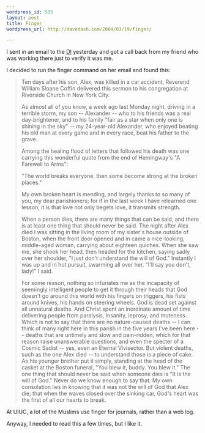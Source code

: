 ```yaml
---
wordpress_id: 535
layout: post
title: Finger
wordpress_url: http://davedash.com/2004/03/19/finger/

---
```


I sent in an email to the <a href="http://dailyillini.com/">DI</a> yesterday and got a call back from my friend who was working there just to verify it was me.

I decided to run the finger command on her email and found this:



<blockquote>Ten days after his son, Alex, was killed in a car accident, Reverend William Sloane Coffin delivered this sermon to his congregation at
Riverside Church in New York City.
 
As almost all of you know, a week ago last Monday night, driving in a terrible
storm, my son -- Alexander -- who to his friends was a real
day-brightener, and to his family "fair as a star when only one is shining
in the sky" -- my 24-year-old Alexander, who enjoyed beating his old man
at every game and in every race, beat his father to the grave.
 
Among the healing flood of letters that followed his death was one
carrying this wonderful quote from the end of Hemingway's "A Farewell to
Arms":
 
"The world breaks everyone, then some become strong at the broken places."
 
My own broken heart is mending, and largely thanks to so many of you, my
dear parishioners; for if in the last week I have relearned one lesson, it
is that love not only begets love, it transmits strength.
 
When a person dies, there are many things that can be said, and there is
at least one thing that should never be said. The night after Alex died I
was sitting in the living room of my sister's house outside of Boston,
when the front door opened and in came a nice-looking, middle-aged woman,
carrying about eighteen quiches. When she saw me, she shook her head, then
headed for the kitchen, saying sadly over her shoulder, "I just don't
understand the will of God." Instantly I was up and in hot pursuit,
swarming all over her. "I'll say you don't, lady!" I said.
 
For some reason, nothing so infuriates me as the incapacity of seemingly
intelligent people to get it through their heads that God doesn't go
around this world with his fingers on triggers, his fists around knives,
his hands on steering wheels. God is dead set against all unnatural
deaths. And Christ spent an inordinate amount of time delivering people
from paralysis, insanity, leprosy, and muteness. Which is not to say that
there are no nature-caused deaths -- I can think of many right here in
this parish in the five years I've been here -- deaths that are untimely
and slow and pain-ridden, which for that reason raise unanswerable
questions, and even the specter of a Cosmic Sadist -- yes, even an Eternal
Vivisector. But violent deaths, such as the one Alex died -- to understand
those is a piece of cake. As his younger brother put it simply, standing
at the head of the casket at the Boston funeral, "You blew it, buddy. You
blew it." The one thing that should never be said when someone dies is "It
is the will of God." Never do we know enough to say that. My own
consolation lies in knowing that it was not the will of God that Alex die;
that when the waves closed over the sinking car, God's heart was the first
of all our hearts to break.


</blockquote>

At UIUC, a lot of the Muslims use finger for journals, rather than a web log.

Anyway, I needed to read this a few times, but I like it.
